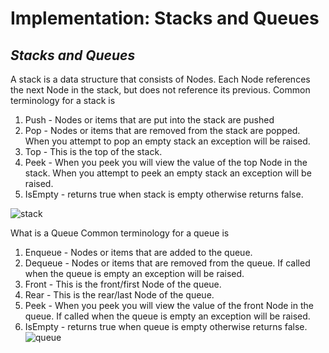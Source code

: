# Implementation: Stacks and Queues

## ***Stacks and Queues***

 A stack is a data structure that consists of Nodes. Each Node references the next Node in the stack, but does not reference its previous.
 Common terminology for a stack is

 1. Push - Nodes or items that are put into the stack are pushed
 2. Pop - Nodes or items that are removed from the stack are popped. When you attempt to pop an empty stack an exception will be raised.
 3. Top - This is the top of the stack.
 4. Peek - When you peek you will view the value of the top Node in the stack. When you attempt to peek an empty stack an exception will be raised.
 5. IsEmpty - returns true when stack is empty otherwise returns false.

 ![stack](https://codefellows.github.io/common_curriculum/data_structures_and_algorithms/Code_401/class-10/resources/images/stack1.PNG)

 What is a Queue
 Common terminology for a queue is 

 1. Enqueue - Nodes or items that are added to the queue.
 2. Dequeue - Nodes or items that are removed from the queue. If called when the queue is empty an exception will be raised.
 3. Front - This is the front/first Node of the queue.
 4. Rear - This is the rear/last Node of the queue.
 5. Peek - When you peek you will view the value of the front Node in the queue. If called when the queue is empty an exception will be raised.
 6. IsEmpty - returns true when queue is empty otherwise returns false.
 ![queue](https://codefellows.github.io/common_curriculum/data_structures_and_algorithms/Code_401/class-10/resources/images/Queue.PNG)
